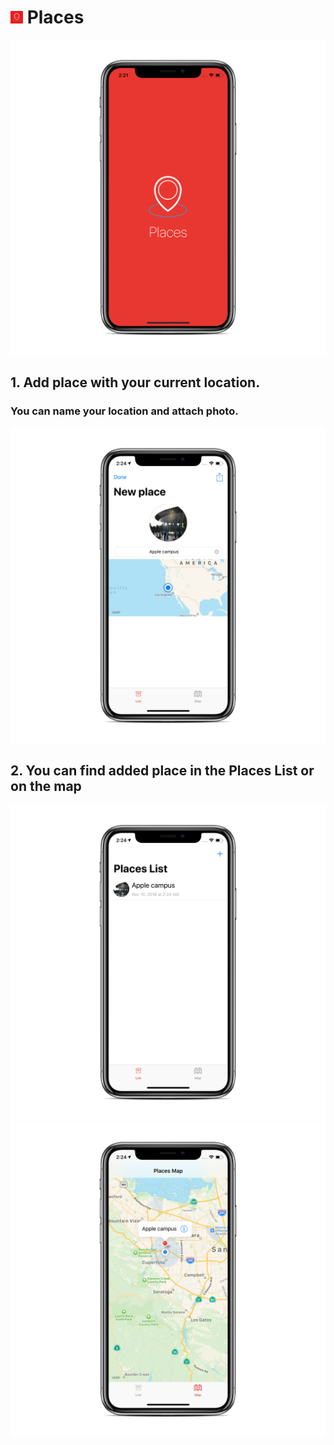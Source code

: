 # ![Logo](https://github.com/AlexeyVoronov96/Places/blob/master/Places/Assets.xcassets/AppIcon.appiconset/Icon-App-20x20%401x.png) Places
![LaunchScreen](https://github.com/AlexeyVoronov96/Places/blob/master/Screenshots/LaunchScreen.png)
## 1. Add place with your current location. 
### You can name your location and attach photo.
![PlaceAddingScreen](https://github.com/AlexeyVoronov96/Places/blob/master/Screenshots/PlaceAddingScreen.png)
## 2. You can find added place in the Places List or on the map
![PlacesList](https://github.com/AlexeyVoronov96/Places/blob/master/Screenshots/PlacesListScreen.png)
![PlacesMap](https://github.com/AlexeyVoronov96/Places/blob/master/Screenshots/PlacesMapScreen.png)
